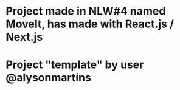 # Project made in NLW#4 named MoveIt, has made with React.js / Next.js
# Project "template" by user @alysonmartins
